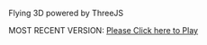 Flying 3D powered by ThreeJS

MOST RECENT VERSION: [Please Click here to Play](https://rawcdn.githack.com/alperenbutun/Flying-3d/0a27945/index.html)
